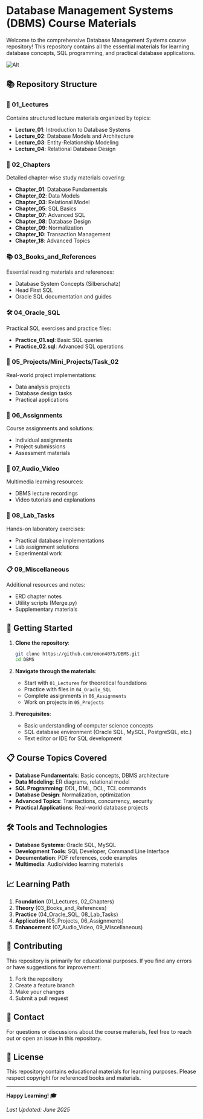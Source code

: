 # Database Management Systems (DBMS) Course Materials

Welcome to the comprehensive Database Management Systems course repository! This repository contains all the essential materials for learning database concepts, SQL programming, and practical database applications.

![Alt](https://repobeats.axiom.co/api/embed/cc0b9769d91e2ae0f8cd210620c01cbceda98fc0.svg "Repobeats analytics image")

## 📚 Repository Structure

### 📖 01_Lectures
Contains structured lecture materials organized by topics:
- **Lecture_01**: Introduction to Database Systems
- **Lecture_02**: Database Models and Architecture
- **Lecture_03**: Entity-Relationship Modeling
- **Lecture_04**: Relational Database Design

### 📑 02_Chapters
Detailed chapter-wise study materials covering:
- **Chapter_01**: Database Fundamentals
- **Chapter_02**: Data Models
- **Chapter_03**: Relational Model
- **Chapter_05**: SQL Basics
- **Chapter_07**: Advanced SQL
- **Chapter_08**: Database Design
- **Chapter_09**: Normalization
- **Chapter_10**: Transaction Management
- **Chapter_18**: Advanced Topics

### 📚 03_Books_and_References
Essential reading materials and references:
- Database System Concepts (Silberschatz)
- Head First SQL
- Oracle SQL documentation and guides

### 🛠️ 04_Oracle_SQL
Practical SQL exercises and practice files:
- **Practice_01.sql**: Basic SQL queries
- **Practice_02.sql**: Advanced SQL operations

### 🎯 05_Projects/Mini_Projects/Task_02
Real-world project implementations:
- Data analysis projects
- Database design tasks
- Practical applications

### 📝 06_Assignments
Course assignments and solutions:
- Individual assignments
- Project submissions
- Assessment materials

### 🎵 07_Audio_Video
Multimedia learning resources:
- DBMS lecture recordings
- Video tutorials and explanations

### 🧪 08_Lab_Tasks
Hands-on laboratory exercises:
- Practical database implementations
- Lab assignment solutions
- Experimental work

### 📋 09_Miscellaneous
Additional resources and notes:
- ERD chapter notes
- Utility scripts (Merge.py)
- Supplementary materials

## 🚀 Getting Started

1. **Clone the repository**:
   ```bash
   git clone https://github.com/emon4075/DBMS.git
   cd DBMS
   ```

2. **Navigate through the materials**:
   - Start with `01_Lectures` for theoretical foundations
   - Practice with files in `04_Oracle_SQL`
   - Complete assignments in `06_Assignments`
   - Work on projects in `05_Projects`

3. **Prerequisites**:
   - Basic understanding of computer science concepts
   - SQL database environment (Oracle SQL, MySQL, PostgreSQL, etc.)
   - Text editor or IDE for SQL development

## 📋 Course Topics Covered

- **Database Fundamentals**: Basic concepts, DBMS architecture
- **Data Modeling**: ER diagrams, relational model
- **SQL Programming**: DDL, DML, DCL, TCL commands
- **Database Design**: Normalization, optimization
- **Advanced Topics**: Transactions, concurrency, security
- **Practical Applications**: Real-world database projects

## 🛠️ Tools and Technologies

- **Database Systems**: Oracle SQL, MySQL
- **Development Tools**: SQL Developer, Command Line Interface
- **Documentation**: PDF references, code examples
- **Multimedia**: Audio/video learning materials

## 📈 Learning Path

1. **Foundation** (01_Lectures, 02_Chapters)
2. **Theory** (03_Books_and_References)
3. **Practice** (04_Oracle_SQL, 08_Lab_Tasks)
4. **Application** (05_Projects, 06_Assignments)
5. **Enhancement** (07_Audio_Video, 09_Miscellaneous)

## 🤝 Contributing

This repository is primarily for educational purposes. If you find any errors or have suggestions for improvement:

1. Fork the repository
2. Create a feature branch
3. Make your changes
4. Submit a pull request

## 📧 Contact

For questions or discussions about the course materials, feel free to reach out or open an issue in this repository.

## 📄 License

This repository contains educational materials for learning purposes. Please respect copyright for referenced books and materials.

---

**Happy Learning! 🎓**

*Last Updated: June 2025*